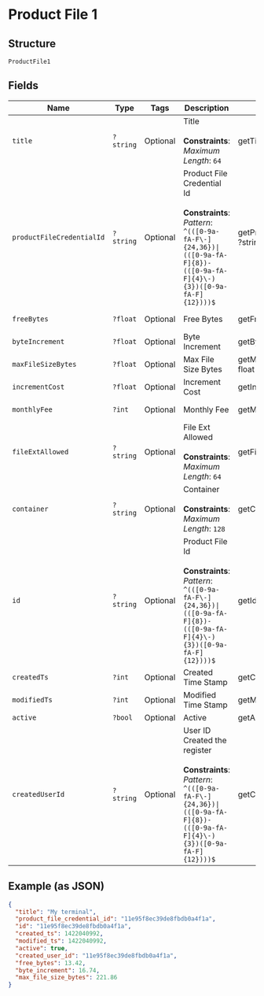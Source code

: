 
# Product File 1

## Structure

`ProductFile1`

## Fields

| Name | Type | Tags | Description | Getter | Setter |
|  --- | --- | --- | --- | --- | --- |
| `title` | `?string` | Optional | Title<br><br>**Constraints**: *Maximum Length*: `64` | getTitle(): ?string | setTitle(?string title): void |
| `productFileCredentialId` | `?string` | Optional | Product File Credential Id<br><br>**Constraints**: *Pattern*: `^(([0-9a-fA-F\-]{24,36})\|(([0-9a-fA-F]{8})-(([0-9a-fA-F]{4}\-){3})([0-9a-fA-F]{12})))$` | getProductFileCredentialId(): ?string | setProductFileCredentialId(?string productFileCredentialId): void |
| `freeBytes` | `?float` | Optional | Free Bytes | getFreeBytes(): ?float | setFreeBytes(?float freeBytes): void |
| `byteIncrement` | `?float` | Optional | Byte Increment | getByteIncrement(): ?float | setByteIncrement(?float byteIncrement): void |
| `maxFileSizeBytes` | `?float` | Optional | Max File Size Bytes | getMaxFileSizeBytes(): ?float | setMaxFileSizeBytes(?float maxFileSizeBytes): void |
| `incrementCost` | `?float` | Optional | Increment Cost | getIncrementCost(): ?float | setIncrementCost(?float incrementCost): void |
| `monthlyFee` | `?int` | Optional | Monthly Fee | getMonthlyFee(): ?int | setMonthlyFee(?int monthlyFee): void |
| `fileExtAllowed` | `?string` | Optional | File Ext Allowed<br><br>**Constraints**: *Maximum Length*: `64` | getFileExtAllowed(): ?string | setFileExtAllowed(?string fileExtAllowed): void |
| `container` | `?string` | Optional | Container<br><br>**Constraints**: *Maximum Length*: `128` | getContainer(): ?string | setContainer(?string container): void |
| `id` | `?string` | Optional | Product File Id<br><br>**Constraints**: *Pattern*: `^(([0-9a-fA-F\-]{24,36})\|(([0-9a-fA-F]{8})-(([0-9a-fA-F]{4}\-){3})([0-9a-fA-F]{12})))$` | getId(): ?string | setId(?string id): void |
| `createdTs` | `?int` | Optional | Created Time Stamp | getCreatedTs(): ?int | setCreatedTs(?int createdTs): void |
| `modifiedTs` | `?int` | Optional | Modified Time Stamp | getModifiedTs(): ?int | setModifiedTs(?int modifiedTs): void |
| `active` | `?bool` | Optional | Active | getActive(): ?bool | setActive(?bool active): void |
| `createdUserId` | `?string` | Optional | User ID Created the register<br><br>**Constraints**: *Pattern*: `^(([0-9a-fA-F\-]{24,36})\|(([0-9a-fA-F]{8})-(([0-9a-fA-F]{4}\-){3})([0-9a-fA-F]{12})))$` | getCreatedUserId(): ?string | setCreatedUserId(?string createdUserId): void |

## Example (as JSON)

```json
{
  "title": "My terminal",
  "product_file_credential_id": "11e95f8ec39de8fbdb0a4f1a",
  "id": "11e95f8ec39de8fbdb0a4f1a",
  "created_ts": 1422040992,
  "modified_ts": 1422040992,
  "active": true,
  "created_user_id": "11e95f8ec39de8fbdb0a4f1a",
  "free_bytes": 13.42,
  "byte_increment": 16.74,
  "max_file_size_bytes": 221.86
}
```

